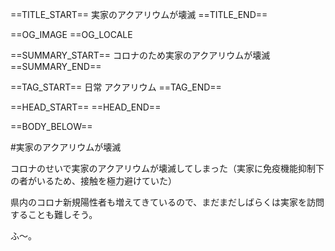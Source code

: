 ==TITLE_START==
実家のアクアリウムが壊滅
==TITLE_END==

==OG_IMAGE 
==OG_LOCALE 

==SUMMARY_START==
コロナのため実家のアクアリウムが壊滅
==SUMMARY_END==

==TAG_START==
日常 アクアリウム
==TAG_END==

==HEAD_START==
==HEAD_END==

==BODY_BELOW==

#実家のアクアリウムが壊滅

コロナのせいで実家のアクアリウムが壊滅してしまった（実家に免疫機能抑制下の者がいるため、接触を極力避けていた）

県内のコロナ新規陽性者も増えてきているので、まだまだしばらくは実家を訪問することも難しそう。

ふ～。